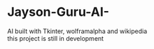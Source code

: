 # Jayson-Guru-AI-
AI built with Tkinter, wolframalpha and wikipedia
<br>
this project is still in development
